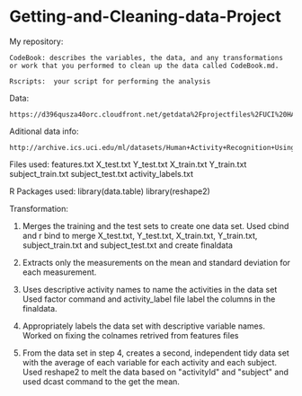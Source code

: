 Getting-and-Cleaning-data-Project
=================================
My repository:
	
	CodeBook: describes the variables, the data, and any transformations or work that you performed to clean up the data called CodeBook.md.

	Rscripts:  your script for performing the analysis

Data:

	https://d396qusza40orc.cloudfront.net/getdata%2Fprojectfiles%2FUCI%20HAR%20Dataset.zip 

Aditional data info:

	http://archive.ics.uci.edu/ml/datasets/Human+Activity+Recognition+Using+Smartphones 

Files used:
	features.txt
	X_test.txt
	Y_test.txt
	X_train.txt
	Y_train.txt
	subject_train.txt
	subject_test.txt
	activity_labels.txt

R Packages used:
library(data.table)
library(reshape2)

Transformation:

1. Merges the training and the test sets to create one data set.
	Used cbind and r bind to merge X_test.txt, Y_test.txt, X_train.txt, Y_train.txt, subject_train.txt and subject_test.txt and create finaldata 

2. Extracts only the measurements on the mean and standard deviation for each measurement. 
	
3. Uses descriptive activity names to name the activities in the data set
Used factor command and activity_label file label the columns in the finaldata.

4. Appropriately labels the data set with descriptive variable names. 
Worked on fixing the colnames retrived from features files 

5. From the data set in step 4, creates a second, independent tidy data set with the average of each variable for each activity and each subject.
Used reshape2 to melt the data based on "activityId" and "subject" and used dcast command to the get the mean.



